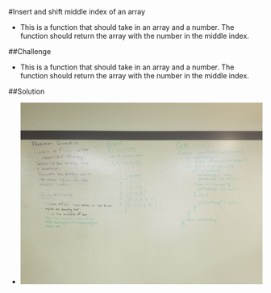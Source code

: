 #Insert and shift middle index of an array
- This is a function that should take in an array and a number. The function should return the array with the number in the middle index.

##Challenge
- This is a function that should take in an array and a number. The function should return the array with the number in the middle index.

##Solution
- <img src="assets/array-shift.jpg">